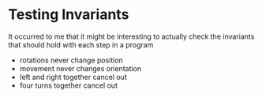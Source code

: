 # Testing Invariants

It occurred to me that it might be interesting to actually
check the invariants that should hold with each step in a
program 

 - rotations never change position
 - movement never changes orientation
 - left and right together cancel out
 - four turns together cancel out
 
 
